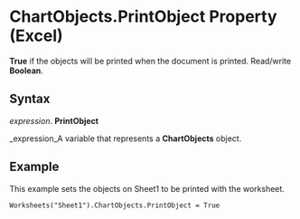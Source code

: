 
# ChartObjects.PrintObject Property (Excel)

 **True** if the objects will be printed when the document is printed. Read/write **Boolean**.


## Syntax

 _expression_. **PrintObject**

 _expression_A variable that represents a  **ChartObjects** object.


## Example

This example sets the objects on Sheet1 to be printed with the worksheet.


```
Worksheets("Sheet1").ChartObjects.PrintObject = True
```


